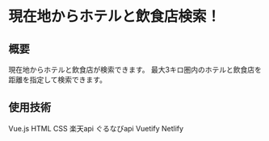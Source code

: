 # 現在地からホテルと飲食店検索！

## 概要
現在地からホテルと飲食店が検索できます。
最大3キロ圏内のホテルと飲食店を距離を指定して検索できます。

## 使用技術
Vue.js HTML CSS 楽天api ぐるなびapi Vuetify Netlify
